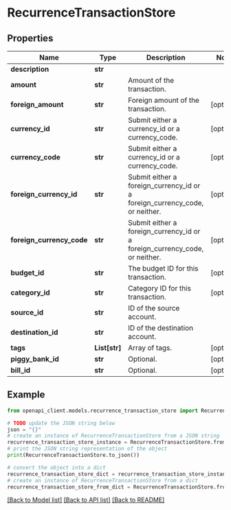 # RecurrenceTransactionStore


## Properties

Name | Type | Description | Notes
------------ | ------------- | ------------- | -------------
**description** | **str** |  | 
**amount** | **str** | Amount of the transaction. | 
**foreign_amount** | **str** | Foreign amount of the transaction. | [optional] 
**currency_id** | **str** | Submit either a currency_id or a currency_code. | [optional] 
**currency_code** | **str** | Submit either a currency_id or a currency_code. | [optional] 
**foreign_currency_id** | **str** | Submit either a foreign_currency_id or a foreign_currency_code, or neither. | [optional] 
**foreign_currency_code** | **str** | Submit either a foreign_currency_id or a foreign_currency_code, or neither. | [optional] 
**budget_id** | **str** | The budget ID for this transaction. | [optional] 
**category_id** | **str** | Category ID for this transaction. | [optional] 
**source_id** | **str** | ID of the source account. | 
**destination_id** | **str** | ID of the destination account. | 
**tags** | **List[str]** | Array of tags. | [optional] 
**piggy_bank_id** | **str** | Optional. | [optional] 
**bill_id** | **str** | Optional. | [optional] 

## Example

```python
from openapi_client.models.recurrence_transaction_store import RecurrenceTransactionStore

# TODO update the JSON string below
json = "{}"
# create an instance of RecurrenceTransactionStore from a JSON string
recurrence_transaction_store_instance = RecurrenceTransactionStore.from_json(json)
# print the JSON string representation of the object
print(RecurrenceTransactionStore.to_json())

# convert the object into a dict
recurrence_transaction_store_dict = recurrence_transaction_store_instance.to_dict()
# create an instance of RecurrenceTransactionStore from a dict
recurrence_transaction_store_from_dict = RecurrenceTransactionStore.from_dict(recurrence_transaction_store_dict)
```
[[Back to Model list]](../README.md#documentation-for-models) [[Back to API list]](../README.md#documentation-for-api-endpoints) [[Back to README]](../README.md)


